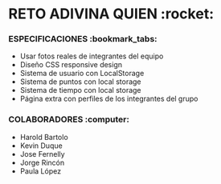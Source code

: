 <h1>RETO ADIVINA QUIEN :rocket: </h1>
<h3>ESPECIFICACIONES :bookmark_tabs:</h3>

<ul>
    <li>Usar fotos reales de integrantes del equipo</li>
    <li>Diseño CSS responsive design</li>
    <li>Sistema de usuario con LocalStorage</li>
    <li>Sistema de puntos con local storage</li>
    <li>Sistema de tiempo con local storage</li>
    <li>Página extra con perfiles de los integrantes del grupo</li>
</ul>

<h3>COLABORADORES :computer:</h3>
<ul>
    <li>Harold Bartolo</li>
    <li>Kevin Duque</li>
    <li>Jose Fernelly</li>
    <li>Jorge Rincón</li>
    <li>Paula López</li>
</ul>





